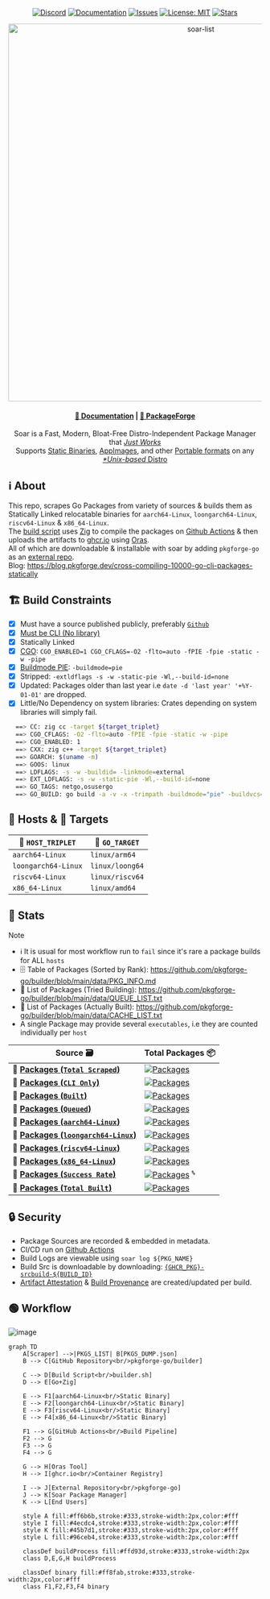 <div align="center">

[discord-shield]: https://img.shields.io/discord/1313385177703256064?logo=%235865F2&label=discord
[discord-url]: https://discord.gg/djJUs48Zbu
[doc-shield]: https://img.shields.io/badge/docs-soar.qaidvoid.dev-blue
[doc-url]: https://soar.qaidvoid.dev
[issues-shield]: https://img.shields.io/github/issues/pkgforge-go/builder.svg
[issues-url]: https://github.com/pkgforge-go/builder/issues
[license-shield]: https://img.shields.io/github/license/pkgforge-go/builder.svg
[license-url]: https://github.com/pkgforge-go/builder/blob/main/LICENSE
[stars-shield]: https://img.shields.io/github/stars/pkgforge-go/builder.svg
[stars-url]: https://github.com/pkgforge-go/builder/stargazers

[![Discord][discord-shield]][discord-url]
[![Documentation][doc-shield]][doc-url]
[![Issues][issues-shield]][issues-url]
[![License: MIT][license-shield]][license-url]
[![Stars][stars-shield]][stars-url]

</div>

<p align="center">
    <a href="https://soar.qaidvoid.dev/installation">
        <img src="https://soar.pkgforge.dev/gif?version=v0.6.3" alt="soar-list" width="750">
    </a><br>
</p>

<h4 align="center">
  <a href="https://soar.qaidvoid.dev">📘 Documentation</a> |
  <a href="https://docs.pkgforge.dev">🔮 PackageForge</a>
</h4>

<p align="center">
    Soar is a Fast, Modern, Bloat-Free Distro-Independent Package Manager that <a href="https://docs.pkgforge.dev/soar/comparisons"> <i>Just Works</i></a><br>
    Supports <a href="https://docs.pkgforge.dev/formats/binaries/static">Static Binaries</a>, <a href="https://docs.pkgforge.dev/formats/packages/appimage">AppImages</a>, and other <a href="https://docs.pkgforge.dev/formats/packages">Portable formats</a> on any <a href="https://docs.pkgforge.dev/repositories/soarpkgs/faq#portability"><i>*Unix-based</i> Distro</a>
</p>


## ℹ️ About
This repo, scrapes Go Packages from variety of sources & builds them as Statically Linked relocatable binaries for `aarch64-Linux`, `loongarch64-Linux`, `riscv64-Linux` & `x86_64-Linux`.<br>
The [build script](https://github.com/pkgforge-go/builder/blob/main/scripts/builder.sh) uses [Zig](https://zig.guide/working-with-c/zig-cc/) to compile the packages on [Github Actions](https://github.com/pkgforge-go/builder/actions) & then uploads the artifacts to [ghcr.io](https://github.com/orgs/pkgforge-go/packages?repo_name=builder) using [Oras](https://github.com/oras-project/oras).<br>
All of which are downloadable & installable with soar by adding `pkgforge-go` as an [external repo](https://docs.pkgforge.dev/repositories/external/pkgforge-go).<br>
Blog: https://blog.pkgforge.dev/cross-compiling-10000-go-cli-packages-statically

## 🏗️ Build Constraints
- [X] Must have a source published publicly, preferably [`Github`](https://github.com/search?q=lang%3Ago&type=repositories)
- [X] [Must be CLI (No library)](https://pkg.go.dev/)
- [X] Statically Linked
- [X] [CGO](https://pkg.go.dev/cmd/cgo): `CGO_ENABLED=1 CGO_CFLAGS=-O2 -flto=auto -fPIE -fpie -static -w -pipe`
- [X] [Buildmode PIE](https://pkg.go.dev/cmd/go#hdr-Build_modes): `-buildmode=pie`
- [X] Stripped: `-extldflags -s -w -static-pie -Wl,--build-id=none`
- [X] Updated: Packages older than last year i.e `date -d 'last year' '+%Y-01-01'` are dropped.
- [X] Little/No Dependency on system libraries: Crates depending on system libraries will simply fail.

```bash
  ==> CC: zig cc -target ${target_triplet}
  ==> CGO_CFLAGS: -O2 -flto=auto -fPIE -fpie -static -w -pipe
  ==> CGO_ENABLED: 1
  ==> CXX: zig c++ -target ${target_triplet}
  ==> GOARCH: $(uname -m)
  ==> GOOS: linux
  ==> LDFLAGS: -s -w -buildid= -linkmode=external
  ==> EXT_LDFLAGS: -s -w -static-pie -Wl,--build-id=none
  ==> GO_TAGS: netgo,osusergo
  ==> GO_BUILD: go build -a -v -x -trimpath -buildmode="pie" -buildvcs="false"
```

## 🤖 Hosts & 🐹 Targets
| 🤖 `HOST_TRIPLET` | 🐹 `GO_TARGET` |
|----------------|---------------|
| `aarch64-Linux` | `linux/arm64` |
| `loongarch64-Linux` | `linux/loong64` |
| `riscv64-Linux` | `linux/riscv64` |
| `x86_64-Linux` | `linux/amd64` |

## 🧰 Stats
> [!NOTE]
> - ℹ️ It is usual for most workflow run to `fail` since it's rare a package builds for ALL `hosts`<br>
> - 🗄️ Table of Packages (Sorted by Rank): https://github.com/pkgforge-go/builder/blob/main/data/PKG_INFO.md<br>
> - 📜 List of Packages (Tried Building): https://github.com/pkgforge-go/builder/blob/main/data/QUEUE_LIST.txt
> - 📜 List of Packages (Actually Built): https://github.com/pkgforge-go/builder/blob/main/data/CACHE_LIST.txt
> - A single Package may provide several `executables`, i.e they are counted individually per `host`

| Source 🗃️ | Total Packages 📦 |
|------------|-------------------|
| 🐹 [**Packages (`Total Scraped`)**](https://github.com/pkgforge-go/builder/blob/main/data/REPO_DUMP.json) | [![Packages](https://img.shields.io/badge/dynamic/json?url=https://raw.githubusercontent.com/pkgforge-go/builder/refs/heads/main/data/COUNT.json&query=$[0].total&label=&color=crimson&style=flat)](#) |
| 🐹 [**Packages (`CLI Only`)**](https://github.com/pkgforge-go/builder/blob/main/data/PKGS_CLI_ONLY.json) | [![Packages](https://img.shields.io/badge/dynamic/json?url=https://raw.githubusercontent.com/pkgforge-go/builder/refs/heads/main/data/COUNT.json&query=$[1].total&label=&color=orange&style=flat)](#) |
| 🐹 [**Packages (`Built`)**](https://github.com/pkgforge-go/builder/blob/main/data/PKGS_BUILT.json) | [![Packages](https://img.shields.io/badge/dynamic/json?url=https://raw.githubusercontent.com/pkgforge-go/builder/refs/heads/main/data/COUNT.json&query=$[3].total&label=&color=blue&style=flat)](#) |
| 🐹 [**Packages (`Queued`)**](https://github.com/pkgforge-go/builder/blob/main/data/QUEUE_LIST.txt) | [![Packages](https://img.shields.io/badge/dynamic/json?url=https://raw.githubusercontent.com/pkgforge-go/builder/refs/heads/main/data/COUNT.json&query=$[4].total&label=&color=coral&style=flat)](#) |
| 🐹 [**Packages (`aarch64-Linux`)**](https://github.com/pkgforge-go/builder/blob/main/data/aarch64-Linux.json) | [![Packages](https://img.shields.io/badge/dynamic/json?url=https://raw.githubusercontent.com/pkgforge-go/builder/refs/heads/main/data/COUNT.json&query=$[5].total&label=&color=green&style=flat)](#) |
| 🐹 [**Packages (`loongarch64-Linux`)**](https://github.com/pkgforge-go/builder/blob/main/data/loongarch64-Linux.json) | [![Packages](https://img.shields.io/badge/dynamic/json?url=https://raw.githubusercontent.com/pkgforge-go/builder/refs/heads/main/data/COUNT.json&query=$[6].total&label=&color=green&style=flat)](#) |
| 🐹 [**Packages (`riscv64-Linux`)**](https://github.com/pkgforge-go/builder/blob/main/data/riscv64-Linux.json) | [![Packages](https://img.shields.io/badge/dynamic/json?url=https://raw.githubusercontent.com/pkgforge-go/builder/refs/heads/main/data/COUNT.json&query=$[7].total&label=&color=green&style=flat)](#) |
| 🐹 [**Packages (`x86_64-Linux`)**](https://github.com/pkgforge-go/builder/blob/main/data/x86_64-Linux.json) | [![Packages](https://img.shields.io/badge/dynamic/json?url=https://raw.githubusercontent.com/pkgforge-go/builder/refs/heads/main/data/COUNT.json&query=$[8].total&label=&color=green&style=flat)](#) |
| 🐹 [**Packages (`Success Rate`)**](https://github.com/pkgforge-go/builder/blob/main/data/QUEUE_LIST.txt) | [![Packages](https://img.shields.io/badge/dynamic/json?url=https://raw.githubusercontent.com/pkgforge-go/builder/refs/heads/main/data/COUNT.json&query=$[9].total&label=&color=olive&style=flat)](#) <sup>**`%`**</sup> |
| 🐹 [**Packages (`Total Built`)**](https://github.com/orgs/pkgforge-go/packages?repo_name=builder) | [![Packages](https://img.shields.io/badge/dynamic/json?url=https://raw.githubusercontent.com/pkgforge-go/builder/refs/heads/main/data/COUNT.json&query=$[10].total&label=&color=teal&style=flat)](#) |

## 🔒 Security
- Package Sources are recorded & embedded in metadata.
- CI/CD run on [Github Actions](https://docs.github.com/en/actions/security-for-github-actions/security-guides/security-hardening-for-github-actions)
- Build Logs are viewable using `soar log ${PKG_NAME}`
- Build Src is downloadable by downloading: [`{GHCR_PKG}-srcbuild-${BUILD_ID}`](https://github.com/orgs/pkgforge-go/packages?tab=packages&q=srcbuild)
- [Artifact Attestation](https://github.com/pkgforge-go/builder/attestations) & [Build Provenance](https://github.com/pkgforge-go/builder/attestations) are created/updated per build.

## 🟢 Workflow
![image](https://github.com/user-attachments/assets/9d59fb69-99f5-4a26-9ada-4f48c892c1f9)
```mermaid
graph TD
    A[Scraper] -->|PKGS_LIST| B[PKGS_DUMP.json]
    B --> C[GitHub Repository<br/>pkgforge-go/builder]
    
    C --> D[Build Script<br/>builder.sh]
    D --> E[Go+Zig]
    
    E --> F1[aarch64-Linux<br/>Static Binary]
    E --> F2[loongarch64-Linux<br/>Static Binary] 
    E --> F3[riscv64-Linux<br/>Static Binary]
    E --> F4[x86_64-Linux<br/>Static Binary]
    
    F1 --> G[GitHub Actions<br/>Build Pipeline]
    F2 --> G
    F3 --> G
    F4 --> G
    
    G --> H[Oras Tool]
    H --> I[ghcr.io<br/>Container Registry]
    
    I --> J[External Repository<br/>pkgforge-go]
    J --> K[Soar Package Manager]
    K --> L[End Users]
    
    style A fill:#ff6b6b,stroke:#333,stroke-width:2px,color:#fff
    style I fill:#4ecdc4,stroke:#333,stroke-width:2px,color:#fff
    style K fill:#45b7d1,stroke:#333,stroke-width:2px,color:#fff
    style L fill:#96ceb4,stroke:#333,stroke-width:2px,color:#fff
    
    classDef buildProcess fill:#ffd93d,stroke:#333,stroke-width:2px
    class D,E,G,H buildProcess
    
    classDef binary fill:#ff8fab,stroke:#333,stroke-width:2px,color:#fff
    class F1,F2,F3,F4 binary
```
